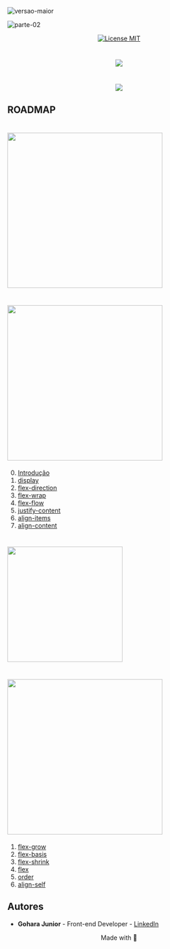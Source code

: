 ![versao-maior](https://user-images.githubusercontent.com/57417305/80772249-6fe01600-8b2c-11ea-8926-c8c969dfa8c8.gif)

![parte-02](https://user-images.githubusercontent.com/57417305/80775418-efbeae00-8b35-11ea-97b0-7eba5ac0bff1.gif)

<p align="center">
  <a href="https://opensource.org/licenses/MIT">
    <img src="https://img.shields.io/badge/License-MIT-blue.svg" alt="License MIT">
  </a>
</p>

<h1 align="center">
  <img src="https://user-images.githubusercontent.com/57417305/80855949-faec0980-8c1b-11ea-9f74-72dde422b92b.gif" />
</h1>

<h1 align="center">
  <img src="https://user-images.githubusercontent.com/57417305/80778043-77f48180-8b3d-11ea-8c94-bfbd472b30cf.gif" />
</h1>

## ROADMAP

<h1 align="">
  <img width="350" src="https://user-images.githubusercontent.com/57417305/80865644-23e2bd80-8c61-11ea-9d92-9fea90c896f6.gif" />
</h1>

<h1 align="">
  <img width="350" src="https://user-images.githubusercontent.com/57417305/80914099-d4af9200-8d1f-11ea-8d67-9813b557f375.png" />
</h1>


0. [Introdução](/1-Flex-Container/0-Introdução.md)
1. [display](/1-Flex-Container/1-Display.md)
2. [flex-direction](/1-Flex-Container/2-Flex-Direction.md)
3. [flex-wrap](/1-Flex-Container/3-Flex-Wrap.md)
4. [flex-flow](/1-Flex-Container/4-Flex-Flow.md)
5. [justify-content](/1-Flex-Container/5-Justify-Content.md)
6. [align-items](/1-Flex-Container/6-Align-Items.md)
7. [align-content](/1-Flex-Container/7-Align-Content.md)


<h1 align="">
  <img width="260" src="https://user-images.githubusercontent.com/57417305/80866758-dd905d00-8c66-11ea-9cdd-8c0c3e628a4e.gif" />
</h1>

<h1 align="">
  <img width="350" src="https://user-images.githubusercontent.com/57417305/80914155-2526ef80-8d20-11ea-8d15-92f070f6e59c.png" />
</h1>

1. [flex-grow](/2-Flex-Items/1-Flex-Grow.md)
2. [flex-basis](/2-Flex-Items/2-Flex-Basis.md)
3. [flex-shrink](/2-Flex-Items/3-Flex-Shrink.md)
4. [flex](/2-Flex-Items/4-Flex.md)
5. [order](/2-Flex-Items/5-Order.md)
6. [align-self](/2-Flex-Items/6-Align-Self.md)

## Autores

- **Gohara Junior** - Front-end Developer - [LinkedIn](https://www.linkedin.com/in/goharajunior/)

<p align="center">Made with 💜</p>
